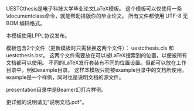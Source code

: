 UESTCthesis是电子科技大学毕业论文LaTeX模板。
这个模板可以仅使用一条\documentclass命令，就能帮助排版你的毕业论文。
所有文件都使用 UTF-8 无 BOM 编码格式。

本模板使用LPPL协议发布。

模板包含2个文件（更新模板时只需替换这两个文件）：
uestcthesis.cls 和 uestcthesis.bst。
这两个文件需要放在可以被LaTeX搜索到的位置，以便被所有文档都可以使用。
不同的LaTeX发行套装有不同的位置设置。但都可以放在工作目录中，例如example目录。
这样本模板只能被example目录中的文档所使用。example是一个样例，同时也是说明文档的源文件。

presentation目录中是Beamer幻灯片样例。

更详细的说明请见“说明文档.pdf"。

